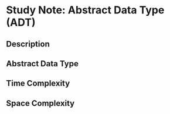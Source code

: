 # Study Note: Abstract Data Type (ADT)

## Description

## Abstract Data Type

## Time Complexity

## Space Complexity
